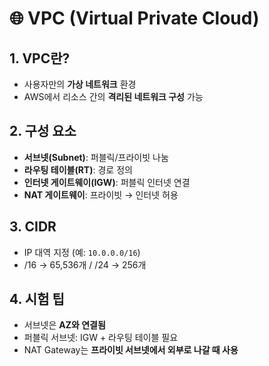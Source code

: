 # 🌐 VPC (Virtual Private Cloud)

## 1. VPC란?
- 사용자만의 **가상 네트워크** 환경
- AWS에서 리소스 간의 **격리된 네트워크 구성** 가능

## 2. 구성 요소
- **서브넷(Subnet)**: 퍼블릭/프라이빗 나눔
- **라우팅 테이블(RT)**: 경로 정의
- **인터넷 게이트웨이(IGW)**: 퍼블릭 인터넷 연결
- **NAT 게이트웨이**: 프라이빗 → 인터넷 허용

## 3. CIDR
- IP 대역 지정 (예: `10.0.0.0/16`)
- /16 → 65,536개 / /24 → 256개

## 4. 시험 팁
- 서브넷은 **AZ와 연결됨**
- 퍼블릭 서브넷: IGW + 라우팅 테이블 필요
- NAT Gateway는 **프라이빗 서브넷에서 외부로 나갈 때 사용**
